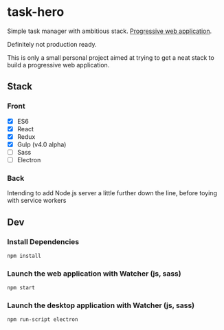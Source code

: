 # task-hero

Simple task manager with ambitious stack.
[Progressive web application](https://developers.google.com/web/progressive-web-apps/).

Definitely not production ready.

This is only a small personal project aimed at trying to get a neat stack to
build a progressive web application.

## Stack

### Front

- [x] ES6 
- [x] React 
- [x] Redux 
- [x] Gulp (v4.0 alpha) 
- [ ] Sass
- [ ] Electron

### Back

Intending to add Node.js server a little further down the line, before toying with
service workers

## Dev

### Install Dependencies

```sh
npm install
```

### Launch the web application with Watcher (js, sass)

```sh
npm start
```

### Launch the desktop application with Watcher (js, sass)

```sh
npm run-script electron
```

